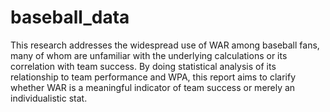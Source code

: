 # baseball_data
This research addresses the widespread use of WAR among baseball fans, many of whom are unfamiliar with the underlying calculations or its correlation with team success. By doing statistical analysis of its relationship to team performance and WPA, this report aims to clarify whether WAR is a meaningful indicator of team success or merely an individualistic stat. 